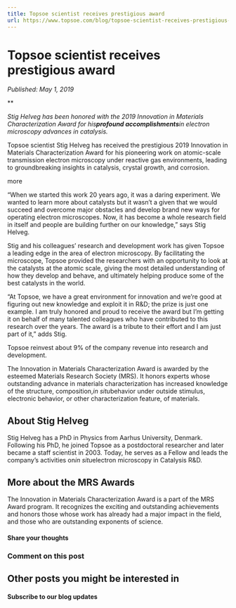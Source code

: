 ```yaml
---
title: Topsoe scientist receives prestigious award
url: https://www.topsoe.com/blog/topsoe-scientist-receives-prestigious-award#main-content
---
```


# Topsoe scientist receives prestigious award

*Published: May 1, 2019*

**

*Stig Helveg has been honored with the 2019 Innovation in Materials Characterization Award for his**profound accomplishments**in electron microscopy advances in catalysis.*

Topsoe scientist Stig Helveg has received the prestigious 2019 Innovation in Materials Characterization Award for his pioneering work on atomic-scale transmission electron microscopy under reactive gas environments, leading to groundbreaking insights in catalysis, crystal growth, and corrosion.

more

“When we started this work 20 years ago, it was a daring experiment. We wanted to learn more about catalysts but it wasn’t a given that we would succeed and overcome major obstacles and develop brand new ways for operating electron microscopes. Now, it has become a whole research field in itself and people are building further on our knowledge,” says Stig Helveg.

Stig and his colleagues’ research and development work has given Topsoe a leading edge in the area of electron microscopy. By facilitating the microscope, Topsoe provided the researchers with an opportunity to look at the catalysts at the atomic scale, giving the most detailed understanding of how they develop and behave, and ultimately helping produce some of the best catalysts in the world.

“At Topsoe, we have a great environment for innovation and we’re good at figuring out new knowledge and exploit it in R&D; the prize is just one example. I am truly honored and proud to receive the award but I’m getting it on behalf of many talented colleagues who have contributed to this research over the years. The award is a tribute to their effort and I am just part of it,” adds Stig.

Topsoe reinvest about 9% of the company revenue into research and development.

The Innovation in Materials Characterization Award is awarded by the esteemed Materials Research Society (MRS). It honors experts whose outstanding advance in materials characterization has increased knowledge of the structure, composition,*in situ*behavior under outside stimulus, electronic behavior, or other characterization feature, of materials.

## About Stig Helveg

Stig Helveg has a PhD in Physics from Aarhus University, Denmark. Following his PhD, he joined Topsoe as a postdoctoral researcher and later became a staff scientist in 2003. Today, he serves as a Fellow and leads the company’s activities on*in situ*electron microscopy in Catalysis R&D.

## More about the MRS Awards

The Innovation in Materials Characterization Award is a part of the MRS Award program. It recognizes the exciting and outstanding achievements and honors those whose work has already had a major impact in the field, and those who are outstanding exponents of science.

#### Share your thoughts

### Comment on this post

## Other posts you might be interested in

#### Subscribe to our blog updates